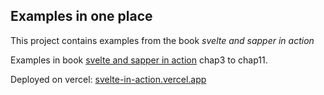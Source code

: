 ## Examples in one place

This project contains examples from the book *svelte and sapper in action*

Examples in book [svelte and sapper in action](https://livebook.manning.com/book/svelte-and-sapper-in-action) chap3 to chap11.

Deployed on vercel: [svelte-in-action.vercel.app](https://svelte-in-action.vercel.app/chap3)

